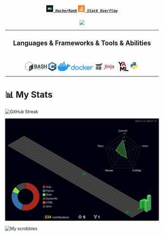 <h5 align="center">
  <code><a href="https://www.hackerrank.com/HoneyBearTech" title="HackerRank Profile"><img width="22" src="images/hackerrank.png"> HackerRank</a></code>
  <code><a href="https://stackoverflow.com/users/20905415/honeybeartech" title="Stack Overflow Profile"><img width="22" src="images/stackoverflow.svg"> Stack Overflow</a></code>
</h5>

<p align="center">
  <img width="250" src="https://media.giphy.com/media/xTiIzJSKB4l7xTouE8/giphy.gif">
</p>

<!--
**HoneyBearTech/HoneyBearTech** is a ✨ _special_ ✨ repository because its `README.md` (this file) appears on your GitHub profile.

Here are some ideas to get you started:

- 🔭 I’m currently working on ...
- 🌱 I’m currently learning ...
- 👯 I’m looking to collaborate on ...
- 🤔 I’m looking for help with ...
- 💬 Ask me about ...
- 📫 How to reach me: ...
- 😄 Pronouns: ...
- ⚡ Fun fact: ...
-->

<hr>
<h2 align="center">Languages & Frameworks & Tools & Abilities</h2>
<br>
<p align="center">
  <code><img title="Shell" height="30" src="images/bash.svg"></code>
  <code><img title="C++" height="30" src="images/cpp.svg"></code>
  <code><img title="Docker" height="30" src="images/docker.png"></code>
  <code><img title="Jinja" height="30" src="images/Jinja.svg"></code>
  <code><img title="YAML" height="30" src="images/yaml.svg"></code>
  <code><img title="Python" height="30" src="images/python-original.svg"></code>
</p>
<hr>

# 📊 My Stats

![GitHub Streak](https://github-readme-streak-stats.herokuapp.com/?user=HoneyBearTech&theme=dark&count_private=true&theme=radical)

<!--<img src="https://github-readme-stats.vercel.app/api?username=HoneyBearTech&count_private=true&show_icons=true&include_all_commits=true" />
-->
<img src="https://raw.githubusercontent.com/HoneyBearTech/HoneyBearTech/master/profile-3d-contrib/profile-night-green.svg" />

<!--[![Top Langs](https://github-readme-stats.vercel.app/api/top-langs/?username=HoneyBearTech)](https://github.com/anuraghazra/github-readme-stats)
-->
<!--![](https://steam-stat.vercel.app/api?profileName=The_Casual_Lizard)
-->
![My scrobbles](https://lastfm-recently-played.vercel.app/api?user=drovic26)
